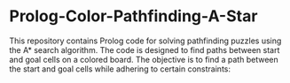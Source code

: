 # Prolog-Color-Pathfinding-A-Star
This repository contains Prolog code for solving pathfinding puzzles using the A* search algorithm. The code is designed to find paths between start and goal cells on a colored board. The objective is to find a path between the start and goal cells while adhering to certain constraints:
